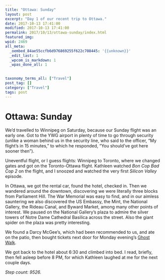```yaml
---
title: "Ottawa: Sunday"
layout: post
excerpt: "Day 1 of our recent trip to Ottawa."
date: 2017-10-13 17:41:00
modified: 2017-10-13 17:41:00
permalink: 2017/10/13/ottawa-sunday/index.html
featured_img: 
wpid: 2469
all_meta: 
  _oembed_84ae55ccfb6d976869255f622c708445: '{{unknown}}'
  _edit_last: 1
  _wpcom_is_markdown: 1
  _wpas_done_all: 1
  
  
taxonomy_terms_all: ["Travel"]
post_tag: []
category: ["Travel"]
tags: post
---
```


# Ottawa: Sunday

We’d travelled to Winnipeg on Saturday, because our Sunday flight was an early one. Got to the YWG airport in plenty of time to go through security (unlike a woman behind us in the security line, who said to the officer, “My flight’s in 15 minutes,” to which he responded, “You should’ve got here sooner then”).

Uneventful flight, or I guess flights: Winnipeg to Toronto, where we changed gates and got on the Toronto-Ottawa flight. Kathleen watched *Bon Cop Bad Cop* *2* on the flight, and I snoozed and watched the very first *Silicon Valley* episode.

In Ottawa, we got the rental car, found the hotel, checked in. Then we wandered around the downtown, discovering we were literally three blocks from Parliament Hill. The War Memorial was easy to find, and in our aimless sauntering we also discovered the US Embassy, the Mint, the National Gallery, the Rideau Canal, and Byward Market, among many other points of interest. We paused on the National Gallery’s plaza to admire the silver towers of Notre Dame Cathedral Basilica across the street. Also the giant spider on the plaza was pretty interesting.

We found a Darcy McGee’s, which had been recommended to us, and ate on the patio, then bought tickets next door for Monday evening’s [Ghost Walk](https://hauntedwalk.com/ottawa-tours/).

We got back to the hotel about 6:30 and climbed into bed. I read, briefly, then fell asleep before 8 PM, for which Kathleen laughed at me for the next couple days.

*Step count: 9526.*